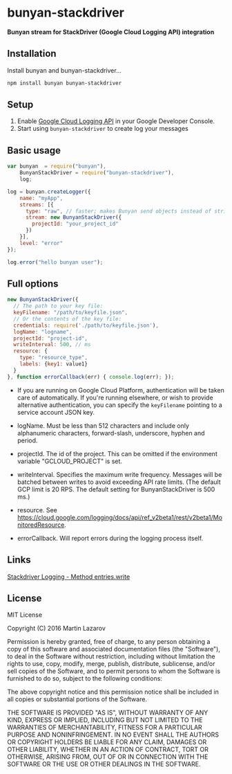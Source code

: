 # bunyan-stackdriver

**Bunyan stream for StackDriver (Google Cloud Logging API) integration**

## Installation

Install bunyan and bunyan-stackdriver...

```bash
npm install bunyan bunyan-stackdriver
```

## Setup

1. Enable [Google Cloud Logging API](https://console.cloud.google.com/apis/api/logging.googleapis.com/overview)
in your Google Developer Console.
1. Start using `bunyan-stackdriver` to create log your messages

## Basic usage

```javascript
var bunyan  = require("bunyan"),
    BunyanStackDriver = require("bunyan-stackdriver"),
    log;

log = bunyan.createLogger({
    name: "myApp",
    streams: [{
      type: "raw", // faster; makes Bunyan send objects instead of stringifying messages
      stream: new BunyanStackDriver({
        projectId: "your_project_id"
      })
    }],
    level: "error"
});

log.error("hello bunyan user");
```

## Full options

```javascript
new BunyanStackDriver({
  // The path to your key file:
  keyFilename: "/path/to/keyfile.json",
  // Or the contents of the key file:
  credentials: require('./path/to/keyfile.json'),
  logName: "logname",
  projectId: "project-id",
  writeInterval: 500, // ms
  resource: {
    type: "resource_type",
    labels: {key1: value1}
  }
}, function errorCallback(err) { console.log(err); });
```

* If you are running on Google Cloud Platform, authentication will be taken
care of automatically. If you're running elsewhere, or wish to provide
alternative authentication, you can specify the `keyFilename` pointing to a
service account JSON key.

* logName. Must be less than 512 characters and include only alphanumeric
characters, forward-slash, underscore, hyphen and period.

* projectId. The id of the project. This can be omitted if the environment
variable "GCLOUD_PROJECT" is set.

* writeInterval. Specifies the maximum write frequency. Messages will be
batched between writes to avoid exceeding API rate limits. (The default GCP
limit is 20 RPS. The default setting for BunyanStackDriver is 500 ms.)

* resource. See https://cloud.google.com/logging/docs/api/ref_v2beta1/rest/v2beta1/MonitoredResource.

* errorCallback. Will report errors during the logging process itself.

## Links

[Stackdriver Logging - Method entries.write](https://cloud.google.com/logging/docs/api/ref_v2beta1/rest/v2beta1/entries/write)

## License

MIT License

Copyright (C) 2016 Martin Lazarov

Permission is hereby granted, free of charge, to any person obtaining a copy of this software and associated documentation files (the "Software"), to deal in the Software without restriction, including without limitation the rights to use, copy, modify, merge, publish, distribute, sublicense, and/or sell copies of the Software, and to permit persons to whom the Software is furnished to do so, subject to the following conditions:

The above copyright notice and this permission notice shall be included in all copies or substantial portions of the Software.

THE SOFTWARE IS PROVIDED "AS IS", WITHOUT WARRANTY OF ANY KIND, EXPRESS OR IMPLIED, INCLUDING BUT NOT LIMITED TO THE WARRANTIES OF MERCHANTABILITY, FITNESS FOR A PARTICULAR PURPOSE AND NONINFRINGEMENT. IN NO EVENT SHALL THE AUTHORS OR COPYRIGHT HOLDERS BE LIABLE FOR ANY CLAIM, DAMAGES OR OTHER LIABILITY, WHETHER IN AN ACTION OF CONTRACT, TORT OR OTHERWISE, ARISING FROM, OUT OF OR IN CONNECTION WITH THE SOFTWARE OR THE USE OR OTHER DEALINGS IN THE SOFTWARE.

